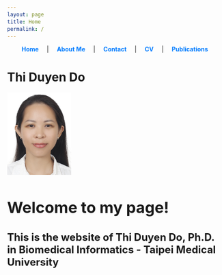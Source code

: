 ```yaml
---
layout: page
title: Home
permalink: /
---
```


<!-- Navigation bar (Horizontal Tabs) -->
<div style="text-align: center; margin-bottom: 20px;">
  <a href="/" style="margin: 0 15px; text-decoration: none; font-weight: bold; color: #007BFF;">Home</a> |
  <a href="/about/" style="margin: 0 15px; text-decoration: none; font-weight: bold; color: #007BFF;">About Me</a> |
  <a href="/contact/" style="margin: 0 15px; text-decoration: none; font-weight: bold; color: #007BFF;">Contact</a> |
  <a href="/cv/" style="margin: 0 15px; text-decoration: none; font-weight: bold; color: #007BFF;">CV</a> |
  <a href="/publications/" style="margin: 0 15px; text-decoration: none; font-weight: bold; color: #007BFF;">Publications</a>
</div>

<!-- Home Page Content (Image and Description) -->
<p align="center">
  <h1>Thi Duyen Do</h1>
  <img src="images/logo.jpg" width="150">
</p>

<p align="center">
  <h1 style="font-size: 36px;">Welcome to my page!</h1>
  <h2 style="font-size: 24px;">This is the website of Thi Duyen Do, Ph.D. in Biomedical Informatics - Taipei Medical University</h2>
</p>



